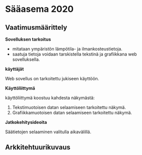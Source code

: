# Sääasema 2020
## Vaatimusmäärittely

**Sovelluksen tarkoitus**
* mitataan ympäristön lämpötila- ja ilmankosteustietoja.
* saatuja tietoja voidaan tarskistella tekstinä ja grafiikkana web sovelluksella.

**käyttäjät**

Web sovellus on tarkoitettu jukiseen käyttöön.

**Käyttöliittymä**

käyttöliittymä koostuu kahdesta näkymästä:

1. Tekstimuotoisen datan selaamiseen tarkoitettu näkymä.
1. Grafiikkamuotoisen datan selaamiseen tarkoitettu näkymä. 

**Jatkokehitysideoita**

Säätietojen selaaminen valitulla aikavälillä.


## Arkkitehtuurikuvaus
